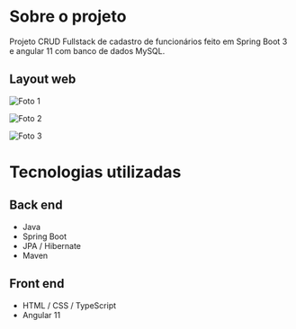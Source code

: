 # Sobre o projeto

Projeto CRUD Fullstack de cadastro de funcionários feito em Spring Boot 3 e angular 11 com banco de dados MySQL.  


## Layout web
![Foto 1](https://github.com/Marcaly/springFullstackWAngular/blob/main/Captura%20de%20tela%202023-10-16%20191736.png)

![Foto 2](https://github.com/Marcaly/springFullstackWAngular/blob/main/Captura%20de%20tela%202023-10-16%20191857.png)

![Foto 3](https://github.com/Marcaly/springFullstackWAngular/blob/main/Captura%20de%20tela%202023-10-16%20192015.png)


# Tecnologias utilizadas
## Back end
- Java
- Spring Boot
- JPA / Hibernate
- Maven

## Front end
- HTML / CSS / TypeScript
- Angular 11

